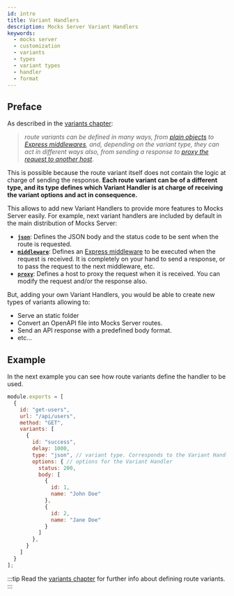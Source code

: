 ```yaml
---
id: intro
title: Variant Handlers
description: Mocks Server Variant Handlers
keywords:
  - mocks server
  - customization
  - variants
  - types
  - variant types
  - handler
  - format
---
```


## Preface

As described in the [variants chapter](usage/variants.md):

> _route variants can be defined in many ways, from [plain objects](usage/variants/json.md) to [Express middlewares](usage/variants/middleware.md), and, depending on the variant type, they can act in different ways also, from sending a response to [proxy the request to another host](usage/variants/proxy.md)_.

This is possible because the route variant itself does not contain the logic at charge of sending the response. __Each route variant can be of a different type, and its type defines which Variant Handler is at charge of receiving the variant options and act in consequence.__

This allows to add new Variant Handlers to provide more features to Mocks Server easily. For example, next variant handlers are included by default in the main distribution of Mocks Server:

* __[`json`](usage/variants/json.md)__: Defines the JSON body and the status code to be sent when the route is requested. 
* __[`middleware`](usage/variants/middleware.md)__: Defines an [Express middleware](https://expressjs.com/en/guide/using-middleware.html) to be executed when the request is received. It is completely on your hand to send a response, or to pass the request to the next middleware, etc.
* __[`proxy`](usage/variants/proxy.md)__: Defines a host to proxy the request when it is received. You can modify the request and/or the response also.

But, adding your own Variant Handlers, you would be able to create new types of variants allowing to:

* Serve an static folder
* Convert an OpenAPI file into Mocks Server routes.
* Send an API response with a predefined body format.
* etc...

## Example

In the next example you can see how route variants define the handler to be used.

```js
module.exports = [
  {
    id: "get-users",
    url: "/api/users",
    method: "GET",
    variants: [
      {
        id: "success",
        delay: 1000,
        type: "json", // variant type. Corresponds to the Variant Handler id
        options: { // options for the Variant Handler
          status: 200,
          body: [
            {
              id: 1,
              name: "John Doe"
            },
            {
              id: 2,
              name: "Jane Doe"
            }
          ]
        },
      }
    ]
  }
];
```

:::tip
Read the [variants chapter](usage/variants.md) for further info about defining route variants.
:::
